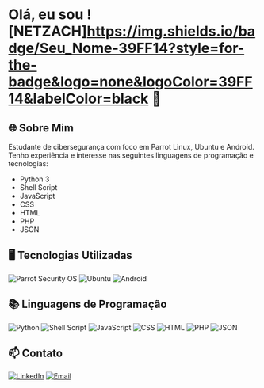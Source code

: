# Olá, eu sou ![NETZACH]https://img.shields.io/badge/Seu_Nome-39FF14?style=for-the-badge&logo=none&logoColor=39FF14&labelColor=black 👋

## 🌐 Sobre Mim
Estudante de cibersegurança com foco em Parrot Linux, Ubuntu e Android. Tenho experiência e interesse nas seguintes linguagens de programação e tecnologias:
- Python 3
- Shell Script
- JavaScript
- CSS
- HTML
- PHP
- JSON

## 🖥️ Tecnologias Utilizadas
![Parrot Security OS](https://camo.githubusercontent.com/2320afcc8583fc4824feed04915f748c5fe6326b89d8b866405b9a571f7e0777/68747470733a2f2f6769746c61622e636f6d2f706172726f747365632f70726f6a6563742f67726170686963732f2d2f7261772f643139616338613131323932313336636461346231646638306132626431353666373638666564382f6c6f676f2f706172726f742d6c6f676f2e737667) 
![Ubuntu](https://assets.ubuntu.com/v1/29985a98-ubuntu-logo32.png) 
![Android](https://upload.wikimedia.org/wikipedia/commons/3/3e/Android_logo_2019.png)

## 📚 Linguagens de Programação
![Python](https://img.shields.io/badge/Python-3776AB?style=for-the-badge&logo=python&logoColor=white)
![Shell Script](https://img.shields.io/badge/Shell_Script-121011?style=for-the-badge&logo=gnu-bash&logoColor=white)
![JavaScript](https://img.shields.io/badge/JavaScript-F7DF1E?style=for-the-badge&logo=javascript&logoColor=black)
![CSS](https://img.shields.io/badge/CSS-1572B6?style=for-the-badge&logo=css3&logoColor=white)
![HTML](https://img.shields.io/badge/HTML-E34F26?style=for-the-badge&logo=html5&logoColor=white)
![PHP](https://img.shields.io/badge/PHP-777BB4?style=for-the-badge&logo=php&logoColor=white)
![JSON](https://img.shields.io/badge/JSON-000000?style=for-the-badge&logo=json&logoColor=white)

## 📫 Contato
[![LinkedIn](https://img.shields.io/badge/LinkedIn-0A66C2?style=for-the-badge&logo=linkedin&logoColor=white)](https://www.linkedin.com/in/seu-perfil)
[![Email](https://img.shields.io/badge/Email-D14836?style=for-the-badge&logo=gmail&logoColor=white)](mailto:seuemail@example.com)
